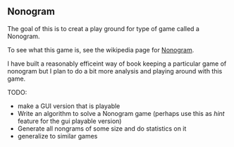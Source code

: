 ## Nonogram

The goal of this is to creat a play ground for type of game called a Nonogram.

To see what this game is, see the wikipedia page for [Nonogram](https://en.wikipedia.org/wiki/Nonogram).

I have built a reasonably efficeint way of book keeping a particular game of nonogram but I plan to do a bit more analysis and playing around with this game.

TODO:

* make a GUI version that is playable
* Write an algorithm to solve a Nonogram game (perhaps use this as _hint_ feature for the gui playable version)
* Generate all nongrams of some size and do statistics on it
* generalize to similar games
